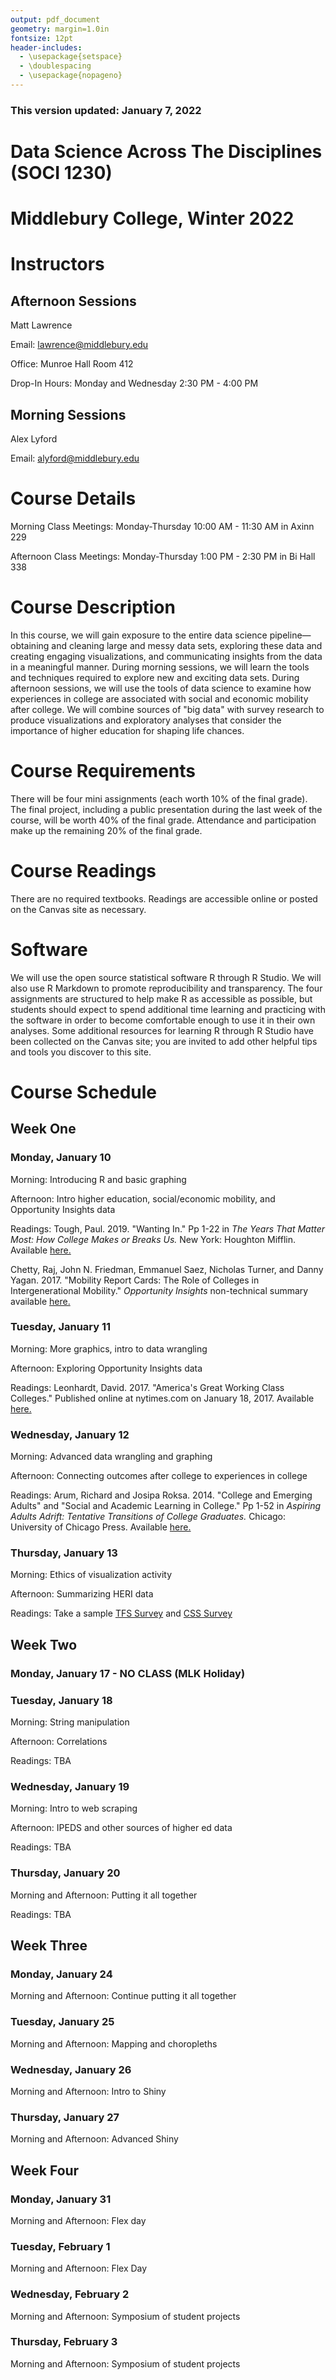 ```yaml
---
output: pdf_document
geometry: margin=1.0in
fontsize: 12pt
header-includes:
  - \usepackage{setspace}
  - \doublespacing 
  - \usepackage{nopageno} 
---
```


### This version updated: January 7, 2022

# Data Science Across The Disciplines (SOCI 1230)
# Middlebury College, Winter 2022

# Instructors

## Afternoon Sessions

Matt Lawrence

Email: lawrence@middlebury.edu

Office: Munroe Hall Room 412

Drop-In Hours: Monday and Wednesday 2:30 PM - 4:00 PM


## Morning Sessions

Alex Lyford

Email: alyford@middlebury.edu

# Course Details
Morning Class Meetings: Monday-Thursday 10:00 AM - 11:30 AM in Axinn 229

Afternoon Class Meetings: Monday-Thursday 1:00 PM - 2:30 PM in Bi Hall 338


# Course Description
In this course, we will gain exposure to the entire data science pipeline—obtaining and cleaning large and messy data sets, exploring these data and creating engaging visualizations, and communicating insights from the data in a meaningful manner. During morning sessions, we will learn the tools and techniques required to explore new and exciting data sets. During afternoon sessions, we will use the tools of data science to examine how experiences in college are associated with social and economic mobility after college. We will combine sources of "big data" with survey research to produce visualizations and exploratory analyses that consider the importance of higher education for shaping life chances.

# Course Requirements
There will be four mini assignments (each worth 10% of the final grade). The final project, including a public presentation during the last week of the course, will be worth 40% of the final grade. Attendance and participation make up the remaining 20% of the final grade.

# Course Readings
There are no required textbooks. Readings are accessible online or posted on the Canvas site as necessary.

# Software
We will use the open source statistical software R through R Studio. We will also use R Markdown to promote reproducibility and transparency. The four assignments are structured to help make R as accessible as possible, but students should expect to spend additional time learning and practicing with the software in order to become comfortable enough to use it in their own analyses. Some additional resources for learning R through R Studio have been collected on the Canvas site; you are invited to add other helpful tips and tools you discover to this site.

# Course Schedule

## Week One

### Monday, January 10

Morning: Introducing R and basic graphing

Afternoon: Intro higher education, social/economic mobility, and Opportunity Insights data

Readings: Tough, Paul. 2019. "Wanting In." Pp 1-22 in *The Years That Matter Most: How College Makes or Breaks Us.* New York: Houghton Mifflin. Available [here.](link)

Chetty, Raj, John N. Friedman, Emmanuel Saez, Nicholas Turner, and Danny Yagan. 2017. "Mobility Report Cards: The Role of Colleges in Intergenerational Mobility." *Opportunity Insights* non-technical summary available [here.](https://opportunityinsights.org/wp-content/uploads/2021/12/mrc_summary.pdf)

### Tuesday, January 11

Morning: More graphics, intro to data wrangling

Afternoon: Exploring Opportunity Insights data

Readings: Leonhardt, David. 2017. "America's Great Working Class Colleges." Published online at nytimes.com on January 18, 2017. Available [here.](https://www.nytimes.com/2017/01/18/opinion/sunday/americas-great-working-class-colleges.html)

### Wednesday, January 12

Morning: Advanced data wrangling and graphing

Afternoon: Connecting outcomes after college to experiences in college 

Readings: Arum, Richard and Josipa Roksa. 2014. "College and Emerging Adults" and "Social and Academic Learning in College." Pp 1-52 in *Aspiring Adults Adrift: Tentative Transitions of College Graduates.* Chicago: University of Chicago Press. Available [here.](link)

### Thursday, January 13

Morning: Ethics of visualization activity

Afternoon: Summarizing HERI data

Readings: Take a sample [TFS Survey](https://www.heri.ucla.edu/researchers/instruments/CIRP/2000SIF.PDF) and [CSS Survey](https://www.heri.ucla.edu/researchers/instruments/FUS_CSS/2000CSS.PDF)

## Week Two

### Monday, January 17 - NO CLASS (MLK Holiday)



### Tuesday, January 18

Morning: String manipulation

Afternoon: Correlations

Readings: TBA

### Wednesday, January 19

Morning: Intro to web scraping

Afternoon: IPEDS and other sources of higher ed data

Readings: TBA

### Thursday, January 20

Morning and Afternoon: Putting it all together

Readings: TBA

## Week Three

### Monday, January 24

Morning and Afternoon: Continue putting it all together

### Tuesday, January 25

Morning and Afternoon: Mapping and choropleths

### Wednesday, January 26

Morning and Afternoon: Intro to Shiny

### Thursday, January 27

Morning and Afternoon: Advanced Shiny

## Week Four

### Monday, January 31

Morning and Afternoon: Flex day

### Tuesday, February 1

Morning and Afternoon: Flex Day

### Wednesday, February 2

Morning and Afternoon: Symposium of student projects

### Thursday, February 3

Morning and Afternoon: Symposium of student projects